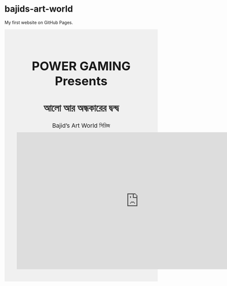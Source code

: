 # bajids-art-world
My first website on GitHub Pages.
<section style="text-align:center; padding: 40px; background-color: #f0f0f0;">
  <h1 style="font-size: 2.5rem; margin-bottom: 20px;">POWER GAMING Presents</h1>
  <h2 style="font-size: 2rem; color: #333;">আলো আর অন্ধকারের দ্বন্দ্ব</h2>
  <p style="font-size: 1.2rem; margin: 10px 0;">Bajid’s Art World সিরিজ</p>
  
  <iframe width="800" height="450" 
    src="https://www.youtube.com/embed/abcd1234"
    title="আলো আর অন্ধকারের দ্বন্দ্ব" 
    frameborder="0" allow="accelerometer; autoplay; clipboard-write; encrypted-media; gyroscope; picture-in-picture"
    allowfullscreen>
  </iframe>
</section>
